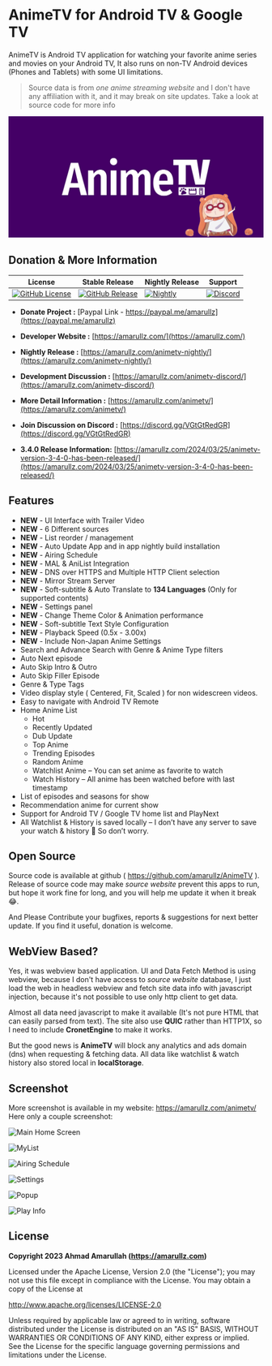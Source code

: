 # AnimeTV for Android TV & Google TV

AnimeTV is Android TV application for watching your favorite anime series and movies on your Android TV, It also runs on non-TV Android devices (Phones and Tablets) with some UI limitations.

> Source data is from *one anime streaming website* and I don't have any affiliation with it, and it may break on site updates.
> Take a look at source code for more info

[![AnimeTV](/tools/logo-design/animetv-logo/animetv-logo-brand.png)](https://amarullz.com/)

## Donation & More Information

| License | Stable Release | Nightly Release | Support |
|-------|---------|---------|---------|
| [![GitHub License](https://img.shields.io/github/license/amarullz/AnimeTV)](/LICENSE) | [![GitHub Release](https://img.shields.io/github/v/release/amarullz/AnimeTV?logo=github&label=Release)](https://github.com/amarullz/AnimeTV/releases) | [![Nightly](https://img.shields.io/badge/dynamic/json?url=https%3A%2F%2Fanimetv.amarullz.com%2Flast-nightly&query=%24%5B0%5D.name&style=flat&logo=amp&logoColor=fff&label=Nightly&color=800)](https://amarullz.com/animetv-nightly/) | [![Discord](https://img.shields.io/discord/1199444562670792714?style=flat&labelColor=7289da&color=2c2f33&label=Discord&logo=discord&logoColor=ffffff)](https://discord.gg/VGtGtRedGR) |


- **Donate Project :** [Paypal Link - https://paypal.me/amarullz](https://paypal.me/amarullz)
- **Developer Website :** [https://amarullz.com/](https://amarullz.com/)
- **Nightly Release :** [https://amarullz.com/animetv-nightly/](https://amarullz.com/animetv-nightly/)
- **Development Discussion :** [https://amarullz.com/animetv-discord/](https://amarullz.com/animetv-discord/)
- **More Detail Information :** [https://amarullz.com/animetv/](https://amarullz.com/animetv/)
- **Join Discussion on Discord :**  [https://discord.gg/VGtGtRedGR](https://discord.gg/VGtGtRedGR)

- **3.4.0 Release Information:** [https://amarullz.com/2024/03/25/animetv-version-3-4-0-has-been-released/](https://amarullz.com/2024/03/25/animetv-version-3-4-0-has-been-released/)

## Features
- **NEW** - UI Interface with Trailer Video
- **NEW** - 6 Different sources
- **NEW** - List reorder / management
- **NEW** - Auto Update App and in app nightly build installation
- **NEW** - Airing Schedule
- **NEW** - MAL & AniList Integration
- **NEW** - DNS over HTTPS and Multiple HTTP Client selection
- **NEW** - Mirror Stream Server
- **NEW** - Soft-subtitle & Auto Translate to **134 Languages** (Only for supported contents)
- **NEW** - Settings panel
- **NEW** - Change Theme Color & Animation performance
- **NEW** - Soft-subtitle Text Style Configuration
- **NEW** - Playback Speed (0.5x - 3.00x)
- **NEW** - Include Non-Japan Anime Settings
- Search and Advance Search with Genre & Anime Type filters
- Auto Next episode
- Auto Skip Intro & Outro
- Auto Skip Filler Episode
- Genre & Type Tags
- Video display style ( Centered, Fit, Scaled ) for non widescreen videos.
- Easy to navigate with Android TV Remote
- Home Anime List
  - Hot
  - Recently Updated
  - Dub Update
  - Top Anime
  - Trending Episodes
  - Random Anime
  - Watchlist Anime – You can set anime as favorite to watch
  - Watch History – All anime has been watched before with last timestamp
- List of episodes and seasons for show
- Recommendation anime for current show
- Support for Android TV / Google TV home list and PlayNext
- All Watchlist & History is saved locally – I don’t have any server to save your watch & history 🤣 So don’t worry.

## Open Source
Source code is available at github ( https://github.com/amarullz/AnimeTV ). Release of source code may make *source website* prevent this apps to run, but hope it work fine for long, and you will help me update it when it break 😂.

And Please Contribute your bugfixes, reports & suggestions for next better update. If you find it useful, donation is welcome.

## WebView Based?
Yes, it was webview based application. UI and Data Fetch Method is using webview, because I don't have access to *source website* database, I just load the web in headless webview and fetch site data info with javascript injection, because it's not possible to use only http client to get data.

Almost all data need javascript to make it available (It's not pure HTML that can easily parsed from text). The site also use **QUIC** rather than HTTP1X, so I need to include **CronetEngine** to make it works.

But the good news is **AnimeTV** will block any analytics and ads domain (dns) when requesting & fetching data. All data like watchlist & watch history also stored local in **localStorage**.

## Screenshot
More screenshot is available in my website: https://amarullz.com/animetv/
Here only a couple screenshot:

![Main Home Screen](https://cdn.discordapp.com/attachments/1221532077699108994/1221532534488301609/1-animetv-home.jpg?ex=6612ebd3&is=660076d3&hm=010c36ea9812b97a81ba2930e7f9eb1c26769a32528bf7314516cbcdc8a6a195&)

![MyList](https://cdn.discordapp.com/attachments/1221532077699108994/1221532534916255955/2-animetv-mylist.jpg?ex=6612ebd3&is=660076d3&hm=32f30579203d346b84d12c06cee214021270e7f1db05e654b42ce01ead35f692&)

![Airing Schedule](https://cdn.discordapp.com/attachments/1221532077699108994/1221532535251664897/3-animetv-schedule.jpg?ex=6612ebd3&is=660076d3&hm=73cf79d25d7386544337721e1cf68147aa2c6f1ffcb19e941cc0f41dc01048c1&)

![Settings](https://cdn.discordapp.com/attachments/1221532077699108994/1221532535880945755/4-animetv-settings.jpg?ex=6612ebd3&is=660076d3&hm=eebdb348f9aaa4fe56293ae7e38a7fe92f8360871ee088c1692fe37d6f8f61ad&)

![Popup](https://cdn.discordapp.com/attachments/1221532077699108994/1221532536413491370/5-animetv-popup.jpg?ex=6612ebd3&is=660076d3&hm=a0522ca71fab612ad5de4b6604ac8ec203ebdba20647e4424ac1c69bae6fc717&)

![Play Info](https://cdn.discordapp.com/attachments/1214548946521821254/1214941469815607326/image.png?ex=65faf16a&is=65e87c6a&hm=95d783e49fd17d4f2f2c7f77783cdfbefc12b315c90f2549f79392a02f93fc09&)

## License
**Copyright 2023 Ahmad Amarullah (https://amarullz.com)**

Licensed under the Apache License, Version 2.0 (the "License");
you may not use this file except in compliance with the License.
You may obtain a copy of the License at

http://www.apache.org/licenses/LICENSE-2.0

Unless required by applicable law or agreed to in writing, software
distributed under the License is distributed on an "AS IS" BASIS,
WITHOUT WARRANTIES OR CONDITIONS OF ANY KIND, either express or implied.
See the License for the specific language governing permissions and
limitations under the License.